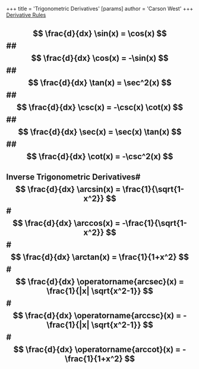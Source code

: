 +++
 title = 'Trigonometric Derivatives'
[params]
	author = 'Carson West'
+++
[Derivative Rules](./../derivative-rules/)
##  $$ \frac{d}{dx} \sin(x) = \cos(x) $$  ##  $$ \frac{d}{dx} \cos(x) = -\sin(x) $$  ##  $$ \frac{d}{dx} \tan(x) = \sec^2(x) $$  ##  $$ \frac{d}{dx} \csc(x) = -\csc(x) \cot(x) $$  ##  $$ \frac{d}{dx} \sec(x) = \sec(x) \tan(x) $$  ##  $$ \frac{d}{dx} \cot(x) = -\csc^2(x) $$  
## Inverse Trigonometric Derivatives#  $$ \frac{d}{dx} \arcsin(x) = \frac{1}{\sqrt{1-x^2}} $$  #  $$ \frac{d}{dx} \arccos(x) = -\frac{1}{\sqrt{1-x^2}} $$  #  $$ \frac{d}{dx} \arctan(x) = \frac{1}{1+x^2} $$  #  $$ \frac{d}{dx} \operatorname{arcsec}(x) = \frac{1}{|x| \sqrt{x^2-1}} $$  #  $$ \frac{d}{dx} \operatorname{arccsc}(x) = -\frac{1}{|x| \sqrt{x^2-1}} $$ #  $$ \frac{d}{dx} \operatorname{arccot}(x) = -\frac{1}{1+x^2} $$ 